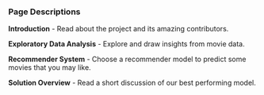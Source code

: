 ### Page Descriptions


**Introduction** - Read about the project and its amazing contributors.  

**Exploratory Data Analysis** - Explore and draw insights from movie data.  

**Recommender System** - Choose a recommender model to predict some movies that you may like.  

**Solution Overview** - Read a short discussion of our best performing model.  



